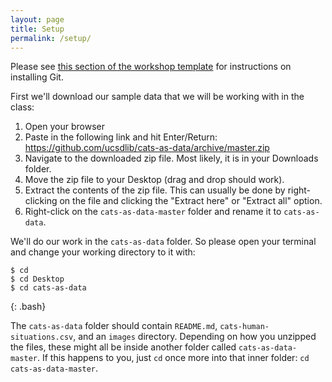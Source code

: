 ```yaml
---
layout: page
title: Setup
permalink: /setup/
---
```


Please see [this section of the workshop template][workshop-setup]
for instructions on installing Git.

First we'll download our sample data that we will be working with in the class:

1. Open your browser
2. Paste in the following link and hit Enter/Return: <https://github.com/ucsdlib/cats-as-data/archive/master.zip>
3. Navigate to the downloaded zip file. Most likely, it is in your Downloads folder.
4. Move the zip file to your Desktop (drag and drop should work).
5. Extract the contents of the zip file. This can usually be done by right-clicking on the file and clicking the "Extract
   here" or "Extract all" option.
6. Right-click on the `cats-as-data-master` folder and rename it to `cats-as-data`.

We'll do our work in the `cats-as-data` folder. So please open your terminal and change your working directory to it with:

~~~
$ cd
$ cd Desktop
$ cd cats-as-data
~~~
{: .bash}

The `cats-as-data` folder should contain `README.md`,
`cats-human-situations.csv`, and an `images` directory.  Depending on how you
unzipped the files, these might all be inside another folder called
`cats-as-data-master`.  If this happens to you, just `cd` once more into that
inner folder: `cd cats-as-data-master`.

[workshop-setup]: https://swcarpentry.github.io/workshop-template/#git
